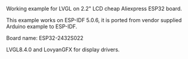 Working example for LVGL on 2.2" LCD cheap Aliexpress ESP32 board.

This example works on ESP-IDF 5.0.6, it is ported from vendor supplied Arduino example to ESP-IDF.

Board name: ESP32-2432S022

LVGL8.4.0
and LovyanGFX for display drivers.
